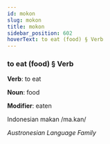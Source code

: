 ```yaml
---
id: mokon
slug: mokon
title: mokon
sidebar_position: 602
hoverText: to eat (food) § Verb
---
```


### to eat (food) § Verb

**Verb**: to eat

**Noun**: food

**Modifier**: eaten

Indonesian makan /ma.kan/

*Austronesian Language Family*